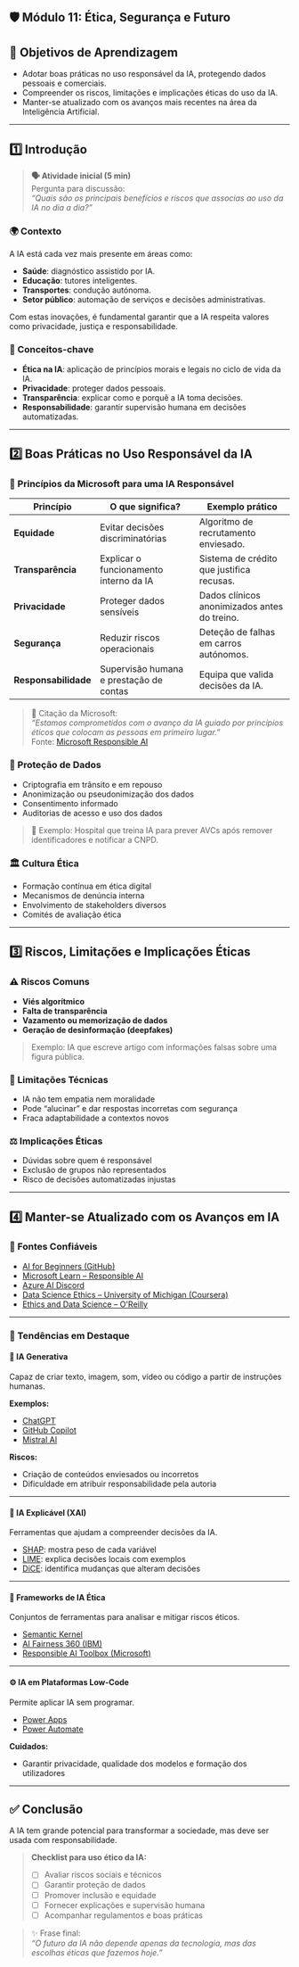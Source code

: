 ## 🛡️ **Módulo 11: Ética, Segurança e Futuro**

## 🎯 Objetivos de Aprendizagem

- Adotar boas práticas no uso responsável da IA, protegendo dados pessoais e comerciais.  
- Compreender os riscos, limitações e implicações éticas do uso da IA.  
- Manter-se atualizado com os avanços mais recentes na área da Inteligência Artificial.

---

## 1️⃣ Introdução

> **🗣️ Atividade inicial (5 min)**  
> Pergunta para discussão:  
> _“Quais são os principais benefícios e riscos que associas ao uso da IA no dia a dia?”_  


### 🌍 Contexto

A IA está cada vez mais presente em áreas como:
- **Saúde**: diagnóstico assistido por IA.
- **Educação**: tutores inteligentes.
- **Transportes**: condução autónoma.
- **Setor público**: automação de serviços e decisões administrativas.

Com estas inovações, é fundamental garantir que a IA respeita valores como privacidade, justiça e responsabilidade.

### 🧠 Conceitos-chave

- **Ética na IA**: aplicação de princípios morais e legais no ciclo de vida da IA.  
- **Privacidade**: proteger dados pessoais.  
- **Transparência**: explicar como e porquê a IA toma decisões.  
- **Responsabilidade**: garantir supervisão humana em decisões automatizadas.

---

## 2️⃣ Boas Práticas no Uso Responsável da IA

### 🧭 Princípios da Microsoft para uma IA Responsável

| Princípio       | O que significa? | Exemplo prático |
|-----------------|------------------|-----------------|
| **Equidade**    | Evitar decisões discriminatórias | Algoritmo de recrutamento enviesado. |
| **Transparência** | Explicar o funcionamento interno da IA | Sistema de crédito que justifica recusas. |
| **Privacidade** | Proteger dados sensíveis | Dados clínicos anonimizados antes do treino. |
| **Segurança**   | Reduzir riscos operacionais | Deteção de falhas em carros autónomos. |
| **Responsabilidade** | Supervisão humana e prestação de contas | Equipa que valida decisões da IA. |

> 💬 Citação da Microsoft:  
> _“Estamos comprometidos com o avanço da IA guiado por princípios éticos que colocam as pessoas em primeiro lugar.”_  
> Fonte: [Microsoft Responsible AI](https://www.microsoft.com/en-us/ai/responsible-ai)

### 🔐 Proteção de Dados

- Criptografia em trânsito e em repouso  
- Anonimização ou pseudonimização dos dados  
- Consentimento informado  
- Auditorias de acesso e uso dos dados

> 🧪 Exemplo: Hospital que treina IA para prever AVCs após remover identificadores e notificar a CNPD.

### 🏛️ Cultura Ética

- Formação contínua em ética digital  
- Mecanismos de denúncia interna  
- Envolvimento de stakeholders diversos  
- Comités de avaliação ética

---

## 3️⃣ Riscos, Limitações e Implicações Éticas

### ⚠️ Riscos Comuns

- **Viés algorítmico**  
- **Falta de transparência**  
- **Vazamento ou memorização de dados**  
- **Geração de desinformação (deepfakes)**

> Exemplo: IA que escreve artigo com informações falsas sobre uma figura pública.

### 🚧 Limitações Técnicas

- IA não tem empatia nem moralidade  
- Pode “alucinar” e dar respostas incorretas com segurança  
- Fraca adaptabilidade a contextos novos

### ⚖️ Implicações Éticas

- Dúvidas sobre quem é responsável  
- Exclusão de grupos não representados  
- Risco de decisões automatizadas injustas

---

## 4️⃣ Manter-se Atualizado com os Avanços em IA

### 📘 Fontes Confiáveis

- [AI for Beginners (GitHub)](https://github.com/microsoft/AI-For-Beginners)  
- [Microsoft Learn – Responsible AI](https://learn.microsoft.com/en-us/training/paths/responsible-ai-principles/)  
- [Azure AI Discord](https://discord.gg/azuredevelopers)  
- [Data Science Ethics – University of Michigan (Coursera)](https://www.coursera.org/learn/data-science-ethics)  
- [Ethics and Data Science – O'Reilly](https://www.oreilly.com/library/view/ethics-and-data/9781492043841/)

---

### 🔭 Tendências em Destaque

#### 🤖 IA Generativa

Capaz de criar texto, imagem, som, vídeo ou código a partir de instruções humanas.

**Exemplos:**
- [ChatGPT](https://chat.openai.com/)
- [GitHub Copilot](https://github.com/features/copilot)
- [Mistral AI](https://mistral.ai)

**Riscos:**
- Criação de conteúdos enviesados ou incorretos  
- Dificuldade em atribuir responsabilidade pela autoria

---

#### 🧠 IA Explicável (XAI)

Ferramentas que ajudam a compreender decisões da IA.

- [SHAP](https://shap.readthedocs.io/en/latest/): mostra peso de cada variável  
- [LIME](https://github.com/marcotcr/lime): explica decisões locais com exemplos  
- [DiCE](https://github.com/interpretml/DiCE): identifica mudanças que alteram decisões

---

#### 🧭 Frameworks de IA Ética

Conjuntos de ferramentas para analisar e mitigar riscos éticos.

- [Semantic Kernel](https://github.com/microsoft/semantic-kernel)  
- [AI Fairness 360 (IBM)](https://aif360.mybluemix.net/)  
- [Responsible AI Toolbox (Microsoft)](https://github.com/microsoft/responsible-ai-toolbox)

---

#### ⚙️ IA em Plataformas Low-Code

Permite aplicar IA sem programar.

- [Power Apps](https://powerapps.microsoft.com/)  
- [Power Automate](https://powerautomate.microsoft.com/)

**Cuidados:**
- Garantir privacidade, qualidade dos modelos e formação dos utilizadores

---

## ✅ Conclusão

A IA tem grande potencial para transformar a sociedade, mas deve ser usada com responsabilidade.

> **Checklist para uso ético da IA:**
> - [ ] Avaliar riscos sociais e técnicos  
> - [ ] Garantir proteção de dados  
> - [ ] Promover inclusão e equidade  
> - [ ] Fornecer explicações e supervisão humana  
> - [ ] Acompanhar regulamentos e boas práticas

> ✨ Frase final:  
> _“O futuro da IA não depende apenas da tecnologia, mas das escolhas éticas que fazemos hoje.”_




